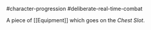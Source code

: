 #character-progression  #deliberate-real-time-combat 

A piece of [[Equipment]] which goes on the *Chest Slot*.